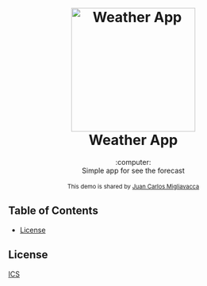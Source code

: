 
<h1 align="center">
  <br>
  <a href="http://github.com/elbrodelche">
  <img src="https://i.imgur.com/1A2H47l.png" alt="Weather App" width="250">
  </a>
  <br>
  Weather App
  <br>
</h1>
<div align="center">
  :computer:
</div>
<div align="center">
  Simple app for see the forecast
</div>

<br />

<div align="center">
  <sub>This demo is shared by
  <a href="https://github.com/elbrodelche">
  Juan Carlos Migliavacca
  </a>
</div>

## Table of Contents
- [License](#license)

## License
[ICS](https://tldrlegal.com/license/mit-license)









